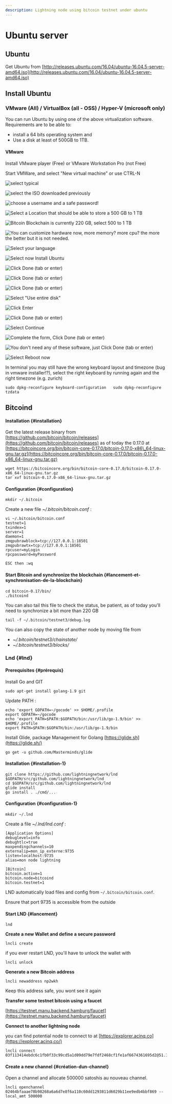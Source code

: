 ```yaml
---
description: Lightning node using bitcoin testnet under ubuntu
---
```


# Ubuntu server

## Ubuntu

Get Ubuntu from [http://releases.ubuntu.com/16.04/ubuntu-16.04.5-server-amd64.iso](http://releases.ubuntu.com/16.04/ubuntu-16.04.5-server-amd64.iso)

## **Install Ubuntu**

### VMware \(All\) / VirtualBox \(all - OSS\) / Hyper-V \(microsoft only\)

You can run Ubuntu by using one of the above virtualization software. Requirements are to be able to:

* install  a 64 bits operating system and 
* Use a disk at least of 500GB to 1TB.

#### VMware

Install VMware player \(Free\) or VMware Workstation Pro \(not Free\)

Start VMWare, and select "New virtual machine" or use CTRL-N

![select typical](../.gitbook/assets/step1.png)

![select the ISO downloaded previously](../.gitbook/assets/step2.png)

![choose a username and a safe password!](../.gitbook/assets/step3.png)

![Select a Location that should be able to store a 500 GB to 1 TB](../.gitbook/assets/step4.png)

![Bitcoin Blockchain is currently 220 GB, select 500 to 1 TB](../.gitbook/assets/step5.png)

![You can customize hardware now, more memory? more cpu? the more the better but it is not needed.](../.gitbook/assets/step7.png)

![Select your language](../.gitbook/assets/step8.png)

![Select now Install Ubuntu](../.gitbook/assets/step9.png)

![Click Done \(tab or enter\)](../.gitbook/assets/step10.png)

![Click Done \(tab or enter\)](../.gitbook/assets/step11.png)

![Click Done \(tab or enter\)](../.gitbook/assets/step12.png)

![Select &quot;Use entire disk&quot;](../.gitbook/assets/step13.png)

![Click Enter](../.gitbook/assets/step14.png)

![Click Done \(tab or enter\)](../.gitbook/assets/step15.png)

![Select Continue](../.gitbook/assets/step16.png)

![Complete the form, Click Done \(tab or enter\)](../.gitbook/assets/step17.png)

![You don&apos;t need any of these software, just Click Done \(tab or enter\)](../.gitbook/assets/step18.png)

![Select Reboot now](../.gitbook/assets/step19.png)

In terminal you may still have the wrong keyboard layout and timezone \(bug in vmware installer!?\), select the right keyboard by running again and the right timezone \(e.g. zurich\)

`sudo dpkg-reconfigure keyboard-configuration  
sudo dpkg-reconfigure tzdata`

## Bitcoind

#### Installation {#installation}

Get the latest release binary from [https://github.com/bitcoin/bitcoin/releases](https://github.com/bitcoin/bitcoin/releases) as of today the 0.17.0 at [https://bitcoincore.org/bin/bitcoin-core-0.17.0/bitcoin-0.17.0-x86\_64-linux-gnu.tar.gz](https://bitcoincore.org/bin/bitcoin-core-0.17.0/bitcoin-0.17.0-x86_64-linux-gnu.tar.gz)

```text
wget https://bitcoincore.org/bin/bitcoin-core-0.17.0/bitcoin-0.17.0-x86_64-linux-gnu.tar.gz
tar xvf bitcoin-0.17.0-x86_64-linux-gnu.tar.gz
```

#### Configuration {#configuration}

```text
mkdir ~/.bitcoin
```

Create a new file _~/.bitcoin/bitcoin.conf_ :

```text
vi ~/.bitcoin/bitcoin.conf
testnet=1
txindex=1
server=1
daemon=1
zmqpubrawblock=tcp://127.0.0.1:18501
zmqpubrawtx=tcp://127.0.0.1:18501
rpcuser=myLogin
rpcpassword=myPassword

ESC then :wq
```

#### Start Bitcoin and synchronize the blockchain {#lancement-et-synchronisation-de-la-blockchain}

```text
cd bitcoin-0.17/bin/
./bitcoind
```

You can also tail this file to check the status, be patient, as of today you'll need to synchronize a bit more than 220 GB

```text
tail -f ~/.bitcoin/testnet3/debug.log
```

You can also copy the state of another node by moving file from 

* _~/.bitcoin/testnet3/chainstate/_
* _~/.bitcoin/testnet3/blocks/_

### Lnd {#lnd}

#### Prerequisites {#prérequis}

Install Go and GIT

```text
sudo apt-get install golang-1.9 git
```

Update PATH :

```text
echo 'export GOPATH=~/gocode' >> $HOME/.profile
export GOPATH=~/gocode
echo 'export PATH=$PATH:$GOPATH/bin:/usr/lib/go-1.9/bin' >> $HOME/.profile
export PATH=$PATH:$GOPATH/bin:/usr/lib/go-1.9/bin
```

Install Glide, package Management for Golang [https://glide.sh](https://glide.sh/)

```text
go get -u github.com/Masterminds/glide
```

#### Installation {#installation-1}

```text
git clone https://github.com/lightningnetwork/lnd $GOPATH/src/github.com/lightningnetwork/lnd
cd $GOPATH/src/github.com/lightningnetwork/lnd
glide install
go install . ./cmd/...
```

#### Configuration {#configuration-1}

```text
mkdir ~/.lnd
```

Create a file _~/.lnd/lnd.conf_ :

```text
[Application Options]
debuglevel=info
debughtlc=true
maxpendingchannels=10
externalip=mon_ip_externe:9735
listen=localhost:9735
alias=mon node lightning

[Bitcoin]
bitcoin.active=1
bitcoin.node=bitcoind
bitcoin.testnet=1
```

LND automatically load files and config from `~/.bitcoin/bitcoin.conf`.

Ensure that port 9735 is accessible from the outside

#### Start LND {#lancement}

```text
lnd
```

**Create a new Wallet and define a secure password**

```text
lncli create
```

if you ever restart LND, you'll have to unlock the wallet with

```text
lncli unlock
```

**Generate a new Bitcoin address**

```text
lncli newaddress np2wkh
```

Keep this address safe, you wont see it again

**Transfer some testnet bitcoin using a faucet**

[https://testnet.manu.backend.hamburg/faucet](https://testnet.manu.backend.hamburg/faucet)

**Connect to another lightning node**

you can find potential node to connect to at [https://explorer.acinq.co](https://explorer.acinq.co/)

```text
lncli connect 03f113414ebdc6c1fb0f33c99cd5a1d09dd79e7fdf2468cf1fe1af6674361695d2@51.15.213.104:9735
```

#### Create a new channel {#création-dun-channel}

Open a channel and allocate 500000 satoshis au nouveau channel.

```text
lncli openchannel 02464bfaaae78b98268a6a6d7e8f6a110c60dd1293811d6029b11ee9edb4bbf869 --local_amt 500000
```

